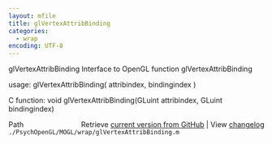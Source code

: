 ```yaml
---
layout: mfile
title: glVertexAttribBinding
categories:
  - wrap
encoding: UTF-8
---
```


glVertexAttribBinding  Interface to OpenGL function glVertexAttribBinding

usage:  glVertexAttribBinding( attribindex, bindingindex )

C function:  void glVertexAttribBinding(GLuint attribindex, GLuint bindingindex)


<div class="code_header" style="text-align:right;">
  <span style="float:left;">Path&nbsp;&nbsp;</span> <span class="counter">Retrieve <a href=
  "https://raw.github.com/Psychtoolbox-3/Psychtoolbox-3/beta/./PsychOpenGL/MOGL/wrap/glVertexAttribBinding.m">current version from GitHub</a> | View <a href=
  "https://github.com/Psychtoolbox-3/Psychtoolbox-3/commits/beta/./PsychOpenGL/MOGL/wrap/glVertexAttribBinding.m">changelog</a></span>
</div>
<div class="code">
  <code>./PsychOpenGL/MOGL/wrap/glVertexAttribBinding.m</code>
</div>
